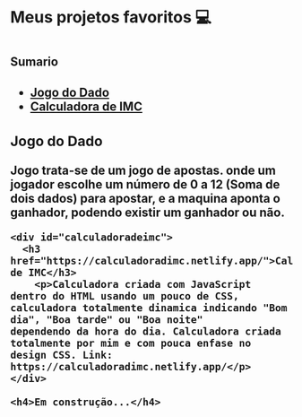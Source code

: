 <h1>Meus projetos favoritos 💻<h1>
  <h2>Sumario<h2>
    <ul>
      <li>
        <a class="nav-link js-scroll active" href="#jogododado">Jogo do Dado</a>
      </li>
      <li>
        <a class="nav-link js-scroll" href="#calculadoradeimc">Calculadora de IMC</a>
      </li>
    </ul>
    <div id="jogododado">
      <h3>Jogo do Dado</h3>
        <p>Jogo trata-se de um jogo de apostas. onde um jogador escolhe um número de 0 a 12 (Soma de dois dados) para apostar, e a maquina aponta o ganhador, podendo             existir um ganhador ou não.</p>
    </div>
      
    <div id="calculadoradeimc">  
      <h3 href="https://calculadoradimc.netlify.app/">Calculadora de IMC</h3>
        <p>Calculadora criada com JavaScript dentro do HTML usando um pouco de CSS, calculadora totalmente dinamica indicando "Bom dia", "Boa tarde" ou "Boa noite"               dependendo da hora do dia. Calculadora criada totalmente por mim e com pouca enfase no design CSS. Link: https://calculadoradimc.netlify.app/</p>
    </div>
    
    <h4>Em construção...</h4>
